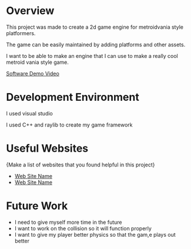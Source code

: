 # Overview

This project was made to create a 2d game engine for metroidvania style platformers.

The game can be easily maintained by adding platforms and other assets.

I want to be able to make an engine that I can use to make a really cool metroid vania style game.

[Software Demo Video](https://www.youtube.com/watch?v=JqIzhEweCc8)

# Development Environment

I used visual studio

I used C++ and raylib to create my game framework

# Useful Websites

{Make a list of websites that you found helpful in this project}
* [Web Site Name](https://www.youtube.com/)
* [Web Site Name](https://www.w3schools.com/)

# Future Work

* I need to give myself more time in the future
* I want to work on the collision so it will function properly
* I want to give my player better physics so that the gam,e plays out better